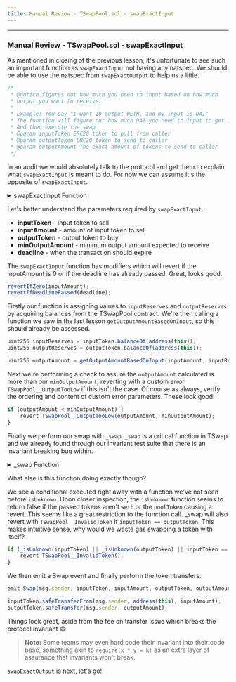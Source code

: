 ```yaml
---
title: Manual Review - TSwapPool.sol - swapExactInput
---
```


---

### Manual Review - TSwapPool.sol - swapExactInput

As mentioned in closing of the previous lesson, it's unfortunate to see such an important function as `swapExactInput` not having any natspec. We should be able to use the natspec from `swapExactOutput` to help us a little.

```js
/*
 * @notice figures out how much you need to input based on how much
 * output you want to receive.
 *
 * Example: You say "I want 10 output WETH, and my input is DAI"
 * The function will figure out how much DAI you need to input to get 10 WETH
 * And then execute the swap
 * @param inputToken ERC20 token to pull from caller
 * @param outputToken ERC20 token to send to caller
 * @param outputAmount The exact amount of tokens to send to caller
 */
```

In an audit we would absolutely talk to the protocol and get them to explain what `swapExactInput` is meant to do. For now we can assume it's the opposite of `swapExactInput`.

<details>
<summary>swapExactInput Function</summary>

```js
function swapExactInput(
    IERC20 inputToken,
    uint256 inputAmount,
    IERC20 outputToken,
    uint256 minOutputAmount,
    uint64 deadline
)
    public
    revertIfZero(inputAmount)
    revertIfDeadlinePassed(deadline)
    returns (uint256 output)
{
    uint256 inputReserves = inputToken.balanceOf(address(this));
    uint256 outputReserves = outputToken.balanceOf(address(this));

    uint256 outputAmount = getOutputAmountBasedOnInput(inputAmount, inputReserves, outputReserves);

    if (outputAmount < minOutputAmount) {
        revert TSwapPool__OutputTooLow(outputAmount, minOutputAmount);
    }

    _swap(inputToken, inputAmount, outputToken, outputAmount);
}
```

</details>


Let's better understand the parameters required by `swapExactInput`.

- **inputToken** - input token to sell
- **inputAmount** - amount of input token to sell
- **outputToken** - output token to buy
- **minOutputAmount** - minimum output amount expected to receive
- **deadline** - when the transaction should expire

The `swapExactInput` function has modifiers which will revert if the inputAmount is 0 or if the deadline has already passed. Great, looks good.

```js
revertIfZero(inputAmount);
revertIfDeadlinePassed(deadline);
```

Firstly our function is assigning values to `inputReserves` and `outputReserves` by acquiring balances from the TSwapPool contract. We're then calling a function we saw in the last lesson `getOutputAmountBasedOnInput`, so this should already be assessed.

```js
uint256 inputReserves = inputToken.balanceOf(address(this));
uint256 outputReserves = outputToken.balanceOf(address(this));

uint256 outputAmount = getOutputAmountBasedOnInput(inputAmount, inputReserves, outputReserves);
```

Next we're performing a check to assure the `outputAmount` calculated is more than our `minOutputAmount`, reverting with a custom error `TSwapPool__OutputTooLow` if this isn't the case. Of course as always, verify the ordering and content of custom error parameters. These look good!

```js
if (outputAmount < minOutputAmount) {
    revert TSwapPool__OutputTooLow(outputAmount, minOutputAmount);
}
```

Finally we perform our swap with `_swap`. `_swap` is a critical function in TSwap and we already found through our invariant test suite that there is an invariant breaking bug within.

<details>
<summary>_swap Function</summary>

```js
function _swap(IERC20 inputToken, uint256 inputAmount, IERC20 outputToken, uint256 outputAmount) private {
    if (_isUnknown(inputToken) || _isUnknown(outputToken) || inputToken == outputToken) {
        revert TSwapPool__InvalidToken();
    }

    // @Audit-High - Breaks protocol invariant
    swap_count++;
    if (swap_count >= SWAP_COUNT_MAX) {
        swap_count = 0;
        outputToken.safeTransfer(msg.sender, 1_000_000_000_000_000_000);
    }
    emit Swap(msg.sender, inputToken, inputAmount, outputToken, outputAmount);

    inputToken.safeTransferFrom(msg.sender, address(this), inputAmount);
    outputToken.safeTransfer(msg.sender, outputAmount);
}
```

</details>

What else is this function doing exactly though?

We see a conditional executed right away with a function we've not seen before `isUnknown`. Upon closer inspection, the `isUnknown` function seems to return false if the passed tokens aren't `weth` or the `poolToken` causing a revert. This seems like a great restriction to the function call. \_swap will also revert with `TSwapPool__InvalidToken` if `inputToken == outputToken`. This makes intuitive sense, why would we waste gas swapping a token with itself?

```js
if (_isUnknown(inputToken) || _isUnknown(outputToken) || inputToken == outputToken) {
    revert TSwapPool__InvalidToken();
}
```

We then emit a Swap event and finally perform the token transfers.

```js
emit Swap(msg.sender, inputToken, inputAmount, outputToken, outputAmount);

inputToken.safeTransferFrom(msg.sender, address(this), inputAmount);
outputToken.safeTransfer(msg.sender, outputAmount);
```

Things look great, aside from the fee on transfer issue which breaks the protocol invariant 😄

> **Note:** Some teams may even hard code their invariant into their code base, something akin to `require(x * y = k)` as an extra layer of assurance that invariants won't break.

`swapExactOutput` is next, let's go!
